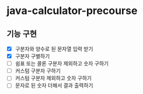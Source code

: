 # java-calculator-precourse

## 기능 구현

- [x] 구분자와 양수로 된 문자열 입력 받기
- [x] 구분자 구별하기
- [ ] 쉼표 또는 콜론 구분자 제외하고 숫자 구하기
- [ ] 커스텀 구분자 구하기
- [ ] 커스텀 구분자 제외하고 숫자 구하기
- [ ] 문자로 된 숫자 더해서 결과 출력하기